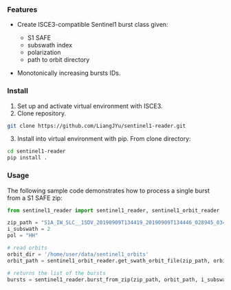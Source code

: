 ### Features

+ Create ISCE3-compatible Sentinel1 burst class given:

  - S1 SAFE
  - subswath index
  - polarization
  - path to orbit directory

+ Monotonically increasing bursts IDs.

### Install

1. Set up and activate virtual environment with ISCE3.
2. Clone repository.

```bash
git clone https://github.com/LiangJYu/sentinel1-reader.git
```

3. Install into virtual environment with pip. From clone directory:

```bash
cd sentinel1-reader
pip install .
```

### Usage

The following sample code demonstrates how to process a single burst from a S1 SAFE zip:

```python
from sentinel1_reader import sentinel1_reader, sentinel1_orbit_reader

zip_path = "S1A_IW_SLC__1SDV_20190909T134419_20190909T134446_028945_03483B_B9E1.zip"
i_subswath = 2
pol = "HH"

# read orbits
orbit_dir = '/home/user/data/sentinel1_orbits'
orbit_path = sentinel1_orbit_reader.get_swath_orbit_file(zip_path, orbit_dir)

# returns the list of the bursts
bursts = sentinel1_reader.burst_from_zip(zip_path, orbit_path, i_subswath, pol)
```
